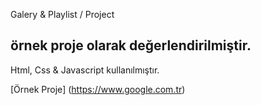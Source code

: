Galery & Playlist / Project

## örnek proje olarak değerlendirilmiştir.

Html, Css & Javascript kullanılmıştır.

[Örnek Proje] (https://www.google.com.tr)
